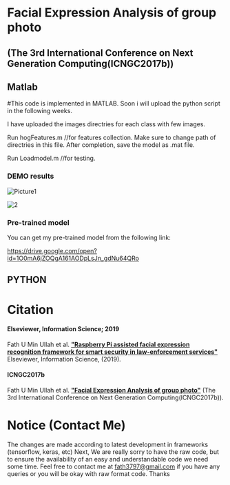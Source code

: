 # Facial Expression Analysis of group photo 
## (The 3rd International Conference on Next Generation Computing(ICNGC2017b))

## Matlab

#This code is implemented in MATLAB. Soon i will upload the python script in the following weeks. 

I have uploaded the images directries for each class with few images. 

Run hogFeatures.m //for features collection. Make sure to change path of directries in this file. After completion, save the model as .mat file.

Run Loadmodel.m //for testing.

### DEMO results

![Picture1](https://user-images.githubusercontent.com/43944394/69815825-7ba47500-123a-11ea-8ba1-dfc9ea6dc888.jpg)  
 
![2](https://user-images.githubusercontent.com/43944394/69815313-5fec9f00-1239-11ea-923e-f1909004fd39.jpg)

### Pre-trained model

You can get my pre-trained model from the following link:

https://drive.google.com/open?id=1O0mA6jZOQgA161AODpLsJn_gdNu64QRo

## PYTHON

# Citation


#### Elseviewer, Information Science; 2019
Fath U Min Ullah et al. [**"Raspberry Pi assisted facial expression recognition framework for smart security in law-enforcement services"**](https://www.sciencedirect.com/science/article/pii/S0020025518305425) 
Elseviewer, Information Science, (2019).

#### ICNGC2017b
Fath U Min Ullah et al. [**"Facial Expression Analysis of group photo"**](https://www.researchgate.net/profile/Fath-U-Min-Ullah-2/publication/327982428_Facial_Expression_Analysis_of_group_photo/links/5bb202a092851ca9ed333525/Facial-Expression-Analysis-of-group-photo.pdf) 
(The 3rd International Conference on Next Generation Computing(ICNGC2017b)).


# Notice (Contact Me)

The changes are made according to latest development in frameworks (tensorflow, keras, etc)
Next, We are really sorry to have the raw code, but to ensure the availability of an easy and understandable code we need some time. Feel free to contact me at fath3797@gmail.com if you have any queries or you will be okay with raw format code. Thanks

